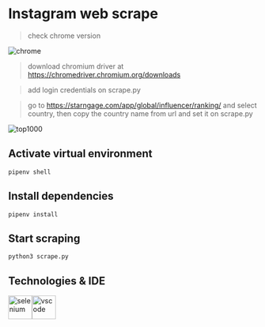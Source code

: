 # Instagram web scrape

> check chrome version

![chrome](https://github.com/reefwn/ig-web-scraping/blob/main/chrome.png?raw=true)

> download chromium driver at https://chromedriver.chromium.org/downloads

> add login credentials on scrape.py

> go to https://starngage.com/app/global/influencer/ranking/ and select country, then copy the country name from url and set it on scrape.py

![top1000](https://github.com/reefwn/ig-web-scraping/blob/main/top1000.png?raw=true)

## Activate virtual environment
```
pipenv shell
```

## Install dependencies
```
pipenv install
```

## Start scraping
```
python3 scrape.py
```

## Technologies & IDE

<div>
  <img style="float: left" src="https://selenium-python.readthedocs.io/_static/logo.png" height="48" alt="selenium"> &nbsp;
  <img style="float: left" src="https://code.visualstudio.com/assets/updates/1_35/logo-stable.png" height="48" alt="vscode">
</div>
